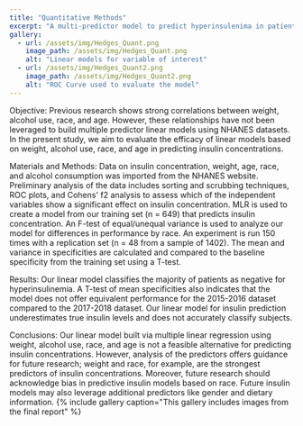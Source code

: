 ```yaml
---
title: "Quantitative Methods"
excerpt: "A multi-predictor model to predict hyperinsulenima in patients"
gallery:
  - url: /assets/img/Hedges_Quant.png
    image_path: /assets/img/Hedges_Quant.png
    alt: "Linear models for variable of interest"
  - url: /assets/img/Hedges_Quant2.png
    image_path: /assets/img/Hedges_Quant2.png
    alt: "ROC Curve used to evaluate the model"
---
```


Objective: Previous research shows strong correlations between weight, alcohol use, race, and age. However, these relationships have not been leveraged to build multiple predictor linear models using NHANES datasets. In the present study, we aim to evaluate the efficacy of linear models based on weight, alcohol use, race, and age in predicting insulin concentrations.

Materials and Methods: Data on insulin concentration, weight, age, race, and alcohol consumption was imported from the NHANES website. Preliminary analysis of the data includes sorting and scrubbing techniques, ROC plots, and Cohens' f2 analysis to assess which of the independent variables show a significant effect on insulin concentration. MLR is used to create a model from our training set (n = 649) that predicts insulin concentration. An F-test of equal/unequal variance is used to analyze our model for differences in performance by race. An experiment is run 150 times with a replication set (n = 48 from a sample of 1402). The mean and variance in specificities are calculated and compared to the baseline specificity from the training set using a T-test.

Results: Our linear model classifies the majority of patients as negative for hyperinsulinemia. A T-test of mean specificities also indicates that the model does not offer equivalent performance for the 2015-2016 dataset compared to the 2017-2018 dataset. Our linear model for insulin prediction underestimates true insulin levels and does not accurately classify subjects.

Conclusions: Our linear model built via multiple linear regression using weight, alcohol use, race, and age is not a feasible alternative for predicting insulin concentrations. However, analysis of the predictors offers guidance for future research; weight and race, for example, are the strongest predictors of insulin concentrations. Moreover, future research should acknowledge bias in predictive insulin models based on race. Future insulin models may also leverage additional predictors like gender and dietary information.
{% include gallery caption="This gallery includes images from the final report" %}
